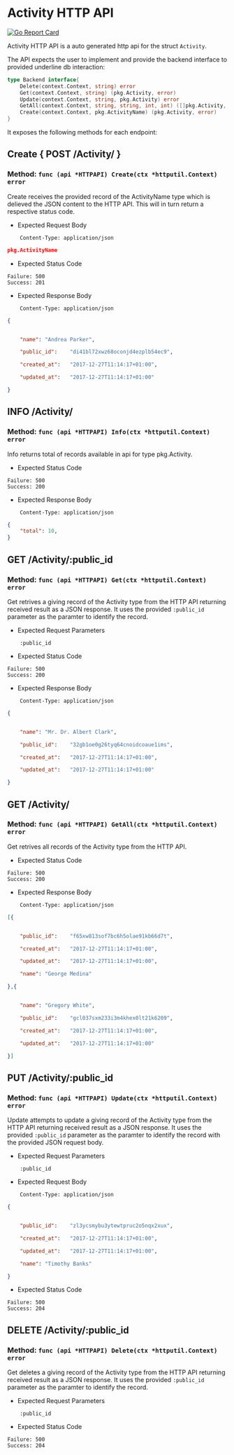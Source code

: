 Activity HTTP API 
===============================

[![Go Report Card](https://goreportcard.com/badge/github.com/gokit/tenancykit/pkg/resources/activityapi)](https://goreportcard.com/report/github.com/gokit/tenancykit/pkg/resources/activityapi)

Activity HTTP API is a auto generated http api for the struct `Activity`.

The API expects the user to implement and provide the backend interface to provided underline db interaction:

```go
type Backend interface{
    Delete(context.Context, string) error
    Get(context.Context, string) (pkg.Activity, error)
    Update(context.Context, string, pkg.Activity) error
    GetAll(context.Context, string, string, int, int) ([]pkg.Activity, int, error)
    Create(context.Context, pkg.ActivityName) (pkg.Activity, error)
}
```

It exposes the following methods for each endpoint:

## Create { POST /Activity/ }
### Method: `func (api *HTTPAPI) Create(ctx *httputil.Context) error`

Create receives the provided record of the ActivityName type which is delieved the 
JSON content to the HTTP API. This will in turn return a respective status code.

- Expected Request Body

```http
    Content-Type: application/json
```

```json
pkg.ActivityName
```

- Expected Status Code

```
Failure: 500
Success: 201
```

- Expected Response Body

```http
    Content-Type: application/json
```

```json
{


    "name":	"Andrea Parker",

    "public_id":	"di41bl72xwz68oconjd4ezplb54ec9",

    "created_at":	"2017-12-27T11:14:17+01:00",

    "updated_at":	"2017-12-27T11:14:17+01:00"

}
```

## INFO /Activity/
### Method: `func (api *HTTPAPI) Info(ctx *httputil.Context) error`

Info returns total of records available in api for type pkg.Activity.

- Expected Status Code

```
Failure: 500
Success: 200
```

- Expected Response Body

```http
    Content-Type: application/json
```

```json
{
    "total": 10,
}
```

## GET /Activity/:public_id
### Method: `func (api *HTTPAPI) Get(ctx *httputil.Context) error`

Get retrives a giving record of the Activity type from the HTTP API returning received result as a JSON
response. It uses the provided `:public_id` parameter as the paramter to identify the record.

- Expected Request Parameters

```
    :public_id
```

- Expected Status Code

```
Failure: 500
Success: 200
```

- Expected Response Body

```http
    Content-Type: application/json
```

```json
{


    "name":	"Mr. Dr. Albert Clark",

    "public_id":	"32gb1oe0g26tyq64cnoidcoaue1ims",

    "created_at":	"2017-12-27T11:14:17+01:00",

    "updated_at":	"2017-12-27T11:14:17+01:00"

}
```

## GET /Activity/
### Method: `func (api *HTTPAPI) GetAll(ctx *httputil.Context) error`

Get retrives all records of the Activity type from the HTTP API.

- Expected Status Code

```
Failure: 500
Success: 200
```

- Expected Response Body

```http
    Content-Type: application/json
```

```json
[{


    "public_id":	"f65xw813sof7bc6h5olae91kb66d7t",

    "created_at":	"2017-12-27T11:14:17+01:00",

    "updated_at":	"2017-12-27T11:14:17+01:00",

    "name":	"George Medina"

},{


    "name":	"Gregory White",

    "public_id":	"gcl037sxm233i3m4khex0lt21k6209",

    "created_at":	"2017-12-27T11:14:17+01:00",

    "updated_at":	"2017-12-27T11:14:17+01:00"

}]
```

## PUT /Activity/:public_id
### Method: `func (api *HTTPAPI) Update(ctx *httputil.Context) error`

Update attempts to update a giving record of the Activity type from the HTTP API returning received result as a JSON
response. It uses the provided `:public_id` parameter as the paramter to identify the record with the provided JSON request body.

- Expected Request Parameters

```
    :public_id
```

- Expected Request Body

```http
    Content-Type: application/json
```

```json
{


    "public_id":	"zl3ycsmybu3ytewtpruc2o5nqx2xux",

    "created_at":	"2017-12-27T11:14:17+01:00",

    "updated_at":	"2017-12-27T11:14:17+01:00",

    "name":	"Timothy Banks"

}
```

- Expected Status Code

```
Failure: 500
Success: 204
```

## DELETE /Activity/:public_id
### Method: `func (api *HTTPAPI) Delete(ctx *httputil.Context) error`

Get deletes a giving record of the Activity type from the HTTP API returning received result as a JSON
response. It uses the provided `:public_id` parameter as the paramter to identify the record.

- Expected Request Parameters

```
    :public_id
```

- Expected Status Code

```
Failure: 500
Success: 204
```

